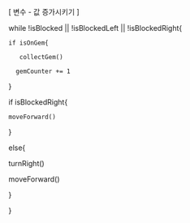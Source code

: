 [ 변수 - 값 증가시키기 ]

while !isBlocked || !isBlockedLeft || !isBlockedRight{

    
    if isOnGem{
       
       collectGem()
      
      gemCounter += 1
   
   }
  
  if isBlockedRight{
    
    moveForward()
  
  }
 
 else{
  
  turnRight()
 
 moveForward()

}

}

